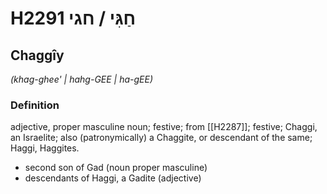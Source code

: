 # H2291 חַגִּי / חגי

## Chaggîy

_(khag-ghee' | hahg-GEE | ha-ɡEE)_

### Definition

adjective, proper masculine noun; festive; from [[H2287]]; festive; Chaggi, an Israelite; also (patronymically) a Chaggite, or descendant of the same; Haggi, Haggites.

- second son of Gad (noun proper masculine)
- descendants of Haggi, a Gadite (adjective)
